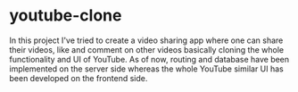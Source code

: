 # youtube-clone 

In this project I've tried to create a video sharing app where one can share their videos, like and comment on other videos basically cloning the whole functionality and UI of YouTube. As of now, routing and database have been implemented on the server side whereas the whole YouTube similar UI has been developed on the frontend side. 
